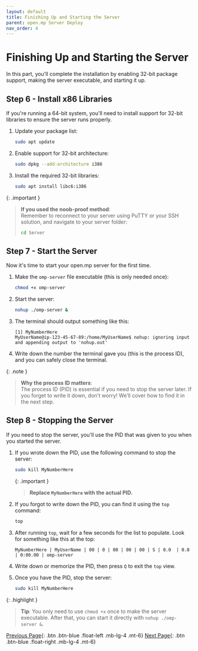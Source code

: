 ```yaml
---
layout: default
title: Finishing Up and Starting the Server
parent: open.mp Server Deploy
nav_order: 4
---
```


# Finishing Up and Starting the Server

In this part, you'll complete the installation by enabling 32-bit package support, making the server executable, and starting it up.

## Step 6 - Install x86 Libraries

If you're running a 64-bit system, you'll need to install support for 32-bit libraries to ensure the server runs properly.

1. Update your package list:
    ```bash
    sudo apt update
    ```

2. Enable support for 32-bit architecture: 
    ```bash
    sudo dpkg --add-architecture i386
    ```

3. Install the required 32-bit libraries:
    ```bash
    sudo apt install libc6:i386
    ```

{: .important }
> **If you used the noob-proof method**:  
> Remember to reconnect to your server using PuTTY or your SSH solution, and navigate to your server folder:
> ```bash
> cd Server
> ```

## Step 7 - Start the Server

Now it's time to start your open.mp server for the first time.

1. Make the `omp-server` file executable (this is only needed once):
    ```bash
    chmod +x omp-server
    ```

2. Start the server:
    ```bash
    nohup ./omp-server &
    ```

3. The terminal should output something like this:
    ```
    [1] MyNumberHere 
    MyUserName@ip-123-45-67-89:/home/MyUserName$ nohup: ignoring input and appending output to 'nohup.out'
    ```

4. Write down the number the terminal gave you (this is the process ID), and you can safely close the terminal.

{: .note }
> **Why the process ID matters**:  
> The process ID (PID) is essential if you need to stop the server later. If you forget to write it down, don’t worry! We’ll cover how to find it in the next step.

## Step 8 - Stopping the Server

If you need to stop the server, you'll use the PID that was given to you when you started the server.

1. If you wrote down the PID, use the following command to stop the server:
    ```bash
    sudo kill MyNumberHere
    ```
    {: .important }
    > **Replace `MyNumberHere` with the actual PID.**

2. If you forgot to write down the PID, you can find it using the `top` command:
    ```bash
    top
    ```

3. After running `top`, wait for a few seconds for the list to populate. Look for something like this at the top:
    ```
    MyNumberHere | MyUserName | 00 | 0 | 00 | 00 | 00 | S | 0.0  | 0.0 | 0:00.00 | omp-server
    ```

4. Write down or memorize the PID, then press `Q` to exit the `top` view.

5. Once you have the PID, stop the server:
    ```bash
    sudo kill MyNumberHere
    ```

{: .highlight }
> **Tip**: You only need to use `chmod +x` once to make the server executable. After that, you can start it directly with `nohup ./omp-server &`.



[Previous Page](/openmp-server-deploy/part-b){: .btn .btn-blue .float-left .mb-lg-4 .mt-6}
[Next Page](/openmp-server-deploy/part-d){: .btn .btn-blue .float-right .mb-lg-4 .mt-6}



